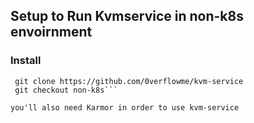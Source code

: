 ## Setup to Run Kvmservice in non-k8s envoirnment

### Install
```sudo apt-get install etcd
 git clone https://github.com/0verflowme/kvm-service
 git checkout non-k8s```

you'll also need Karmor in order to use kvm-service
